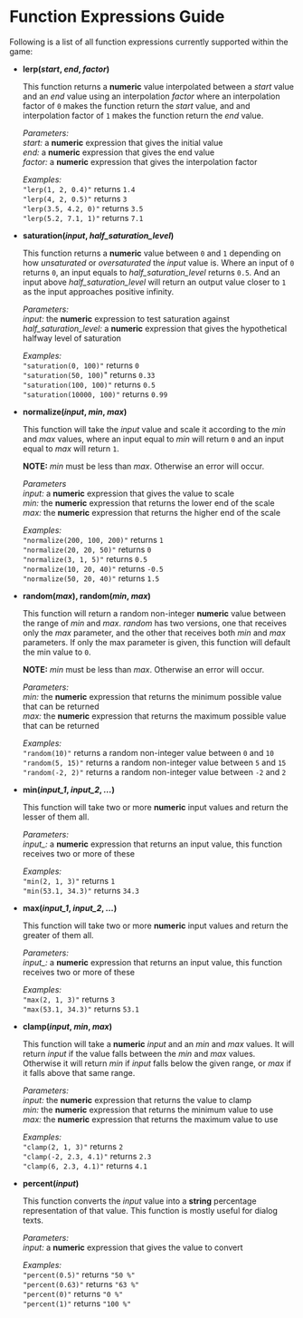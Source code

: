 # Function Expressions Guide

Following is a list of all function expressions currently supported within the
game:

- **lerp(*start*, *end*, *factor*)**

  This function returns a **numeric** value interpolated between a *start* value and an *end* value using an interpolation *factor* where an interpolation factor of `0` makes the function return the *start* value, and and interpolation factor of `1` makes the function return the *end* value.

  *Parameters:*  
    *start:* a **numeric** expression that gives the initial value  
    *end:* a **numeric** expression that gives the end value  
    *factor:* a **numeric** expression that gives the interpolation factor

  *Examples:*  
  `"lerp(1, 2, 0.4)"` returns `1.4`  
  `"lerp(4, 2, 0.5)"` returns `3`  
  `"lerp(3.5, 4.2, 0)"` returns `3.5`  
  `"lerp(5.2, 7.1, 1)"` returns `7.1`


- **saturation(*input*, *half_saturation_level*)**

  This function returns a **numeric** value between `0` and `1` depending on how *unsaturated* or *oversaturated* the *input* value is. Where an input of `0` returns `0`, an input equals to *half_saturation_level* returns `0.5`. And an input above *half_saturation_level* will return an output value closer to `1` as the input approaches positive infinity.

  *Parameters:*  
    *input:* the **numeric** expression to test saturation against  
    *half_saturation_level:* a **numeric** expression that gives the hypothetical halfway level of saturation

  *Examples:*  
   `"saturation(0, 100)"` returns `0`  
   `"saturation(50, 100)`" returns `0.33`  
   `"saturation(100, 100)"` returns `0.5`  
   `"saturation(10000, 100)"` returns `0.99`


- **normalize(*input*, *min*, *max*)**

  This function will take the *input* value and scale it according to the *min* and *max* values, where an input equal to *min* will return `0` and an input equal to *max* will return `1`.

  **NOTE:** *min* must be less than *max*. Otherwise an error will occur.

  *Parameters*  
    *input:* a **numeric** expression that gives the value to scale  
    *min:* the **numeric** expression that returns the lower end of the scale  
    *max:* the **numeric** expression that returns the higher end of the scale  

  *Examples:*  
  `"normalize(200, 100, 200)"` returns `1`  
  `"normalize(20, 20, 50)"` returns `0`  
  `"normalize(3, 1, 5)"` returns `0.5`  
  `"normalize(10, 20, 40)"` returns `-0.5`  
  `"normalize(50, 20, 40)"` returns `1.5`


- **random(*max*), random(*min*, *max*)**

  This function will return a random non-integer **numeric** value between the range of *min* and *max*. *random* has two versions, one that receives only the *max* parameter, and the other that receives both *min* and *max* parameters. If only the max parameter is given, this function will default the min value to `0`.

  **NOTE:** *min* must be less than *max*. Otherwise an error will occur.

  *Parameters:*  
    *min:* the **numeric** expression that returns the minimum possible value that can be returned  
    *max:* the **numeric** expression that returns the maximum possible value that can be returned

  *Examples:*  
  `"random(10)"` returns a random non-integer value between `0` and `10`  
  `"random(5, 15)"` returns a random non-integer value between `5` and `15`  
  `"random(-2, 2)"` returns a random non-integer value between `-2` and `2`


- **min(*input_1*, *input_2*, *...*)**

  This function will take two or more **numeric** input values and return the lesser of them all.

  *Parameters:*  
    *input_<x>:* a **numeric** expression that returns an input value, this function receives two or more of these

  *Examples:*  
  `"min(2, 1, 3)"` returns `1`  
  `"min(53.1, 34.3)"` returns `34.3`


- **max(*input_1*, *input_2*, *...*)**

  This function will take two or more **numeric** input values and return the greater of them all.

  *Parameters:*  
    *input_<x>:* a **numeric** expression that returns an input value, this function receives two or more of these

  *Examples:*  
  `"max(2, 1, 3)"` returns `3`  
  `"max(53.1, 34.3)"` returns `53.1`


- **clamp(*input*, *min*, *max*)**

  This function will take a **numeric** *input* and an *min* and *max* values. It will return *input* if the value falls between the *min* and *max* values. Otherwise it will return *min* if *input* falls below the given range, or *max* if it falls above that same range.

  *Parameters:*  
    *input:* the **numeric** expression that returns the value to clamp  
    *min:* the **numeric** expression that returns the minimum value to use  
    *max:* the **numeric** expression that returns the maximum value to use  

  *Examples:*  
  `"clamp(2, 1, 3)"` returns `2`  
  `"clamp(-2, 2.3, 4.1)"` returns `2.3`  
  `"clamp(6, 2.3, 4.1)"` returns `4.1`


- **percent(*input*)**

  This function converts the *input* value into a **string** percentage representation of that value. This function is mostly useful for dialog texts.

  *Parameters:*  
    *input:* a **numeric** expression that gives the value to convert

  *Examples:*  
  `"percent(0.5)"` returns `"50 %"`  
  `"percent(0.63)"` returns `"63 %"`  
  `"percent(0)"` returns `"0 %"`  
  `"percent(1)"` returns `"100 %"`
